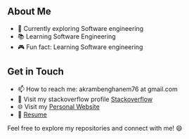 ## About Me

- 🌱 Currently exploring Software engineering
- 📚 Learning Software Engineering
- 🎮 Fun fact: Learning Software engineering

## Get in Touch

- 📫 How to reach me: akrambenghanem76 at gmail.com
- 💬 Visit my stackoverflow profile [Stackoverflow](https://stackoverflow.com/users/15809896/akram-ben-ghanem)
- 🌐 Visit my [Personal Website](https://www.akrem.me/)
- 📝 [Resume](https://drive.google.com/file/d/1VhW7OWo1gH74U3fYxks7LKZTvEB_XjaD/view?usp%253Dshare_link)

Feel free to explore my repositories and connect with me! 😄
